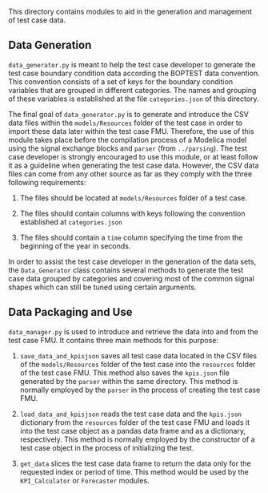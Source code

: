 This directory contains modules to aid in the generation and management of
test case data.

## Data Generation

`data_generator.py` is meant to help the test case developer to generate
the test case boundary condition data according the BOPTEST data convention.
This convention consists of a set of keys for the boundary condition variables
that are grouped in different categories. The names and grouping of these
variables is established at the file `categories.json` of this directory.

The final goal of `data_generator.py` is to generate and introduce the
CSV data files within the `models/Resources` folder of the test case
in order to import these data later within the test case FMU.
Therefore, the use of this module takes place before the
compilation process of a Modelica model using the signal exchange blocks and
`parser` (from `../parsing`).
The test case developer is strongly encouraged to use this
module, or at least follow it as a guideline when generating the test case
data. However, the CSV data files can come from any other source as far as
they comply with the three following requirements:

1. The files should be located at `models/Resources` folder of a test case.

2. The files should contain columns with keys following the convention
   established at `categories.json`

3. The files should contain a `time` column specifying the time from the
   beginning of the year in seconds.

In order to assist the test case developer in the generation of the data
sets, the `Data_Generator` class contains several methods to generate
the test case data grouped by categories and covering most of the common
signal shapes which can still be tuned using certain arguments.

## Data Packaging and Use

`data_manager.py` is used to introduce and
retrieve the data into and from the test case FMU. It
contains three main methods for this purpose:

1. `save_data_and_kpisjson` saves all test case data located
   in the CSV files of the `models/Resources` folder of the
   test case into the `resources` folder of the test case FMU.
   This method also saves the `kpis.json` file generated by the
   `parser` within the same directory. This method is normally
   employed by the `parser` in the process of creating the
   test case FMU.

2. `load_data_and_kpisjson` reads the test case data and the
   `kpis.json` dictionary from the `resources` folder of the
   test case FMU and loads it into the test case object as a
   pandas data frame and as a dictionary, respectively. This
   method is normally employed by the constructor of a test case
   object in the process of initializing the test.

3. `get_data` slices the test case data frame to return the
   data only for the requested index or period of time. This
   method would be used by the `KPI_Calculator` or
   `Forecaster` modules.

